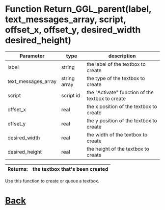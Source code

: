 # Function Return_GGL_parent(label, text_messages_array, script, offset_x, offset_y, desired_width desired_height)

 Parameter    |  type   |              description                   |
|--           |       --|--                                          |
|   label     | string  | the label of the textbox to create  |
|   text_messages_array      | string array  | the type of the textbox to create  |
|   script     | script id  | the "Activate" function of the textbox to create  |
|   offset_x     | real  | the x position of the textbox to create |
|   offset_y     | real  | the y position of the textbox to create |
|   desired_width     | real  | the width of the textbox to create |
|   desired_height     | real  | the height of the textbox to create |

| Returns:  | the textbox that's been created |
|--         |                             --|

Use this function to create or queue a textbox.

# [Back](https://github.com/Ced30/GML-GUI-Library-GGL-Documentation/blob/main/API/Factory%20Functions.md)
